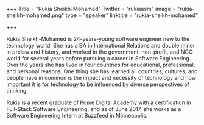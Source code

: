 +++
Title = "Rukia Sheikh-Mohamed"
Twitter = "rukiaasm"
image = "rukia-sheikh-mohamed.png"
type = "speaker"
linktitle = "rukia-sheikh-mohamed"

+++

Rukia Sheikh-Mohamed is 24-years-young software engineer new to the technology world. She has a BA in International Relations and double minor in prelaw and history, and worked in the government, non-profit, and NGO world for several years before pursuing a career in Software Engineering. Over the years she has lived in four countries for educational, professional, and personal reasons. One thing she has learned all countries, cultures, and people have in common is the impact and necessity of technology and how important it is for technology to be influenced by diverse perspectives of thinking.

Rukia is a recent graduate of Prime Digital Academy with a certification in Full-Stack Software Engineering, and as of June 2017, she works as a Software Engineering Intern at Buzzfeed in Minneapolis.
